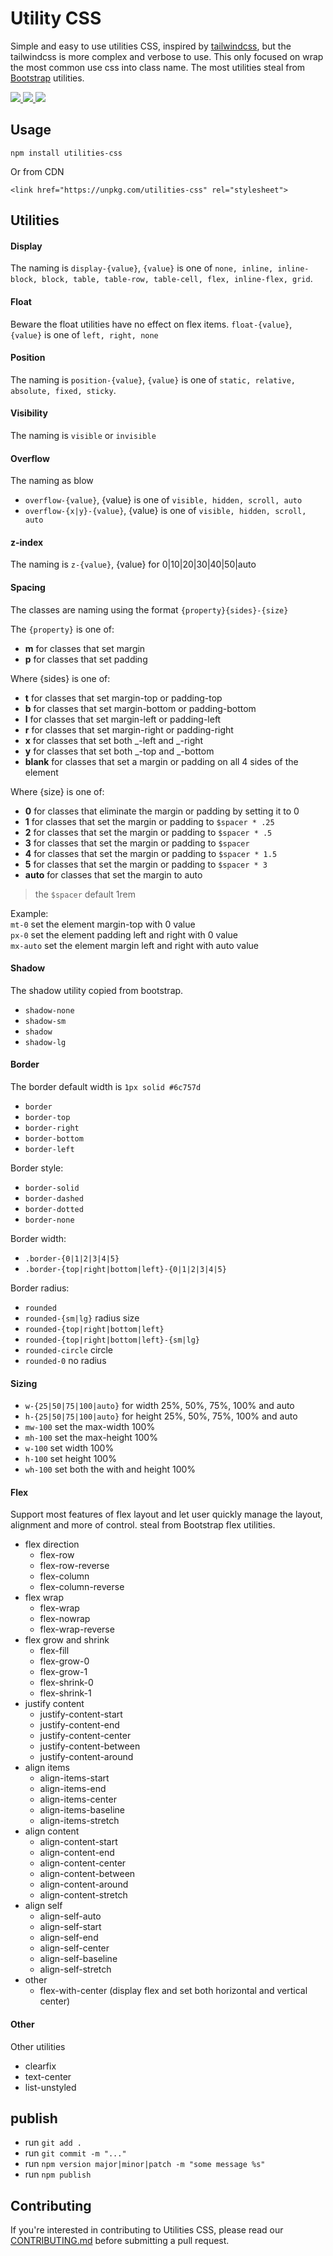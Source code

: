 # Utility CSS

Simple and easy to use utilities CSS, inspired by [tailwindcss](https://github.com/tailwindcss/tailwindcss), but the tailwindcss is more complex and verbose to use. This only focused on wrap the most common use css into class name. The most utilities steal from [Bootstrap](https://github.com/twbs/bootstrap) utilities.

 <p>
    <a href="https://www.npmjs.com/package/utilities-css?minimal=true">
        <img src="https://img.shields.io/npm/v/utilities-css.svg">
  	</a>
  	<a href="https://npmcharts.com/compare/utilities-css?minimal=true">
  	    <img src="https://img.shields.io/npm/dm/utilities-css.svg"> 
  	</a>
  	<a href="#">
  	   <img src="https://img.shields.io/bundlephobia/min/utilities-css.svg" />
  	</a>
 </p>

## Usage

```
npm install utilities-css
```

Or from CDN

```
<link href="https://unpkg.com/utilities-css" rel="stylesheet">
```

## Utilities

#### Display

The naming is `display-{value}`, `{value}` is one of `none, inline, inline-block, block, table, table-row, table-cell, flex, inline-flex, grid`.

#### Float

Beware the float utilities have no effect on flex items. `float-{value}`, `{value}` is one of `left, right, none`

#### Position

The naming is `position-{value}`, `{value}` is one of `static, relative, absolute, fixed, sticky`.

#### Visibility

The naming is `visible` or `invisible`

#### Overflow

The naming as blow

- `overflow-{value}`, {value} is one of `visible, hidden, scroll, auto`
- `overflow-{x|y}-{value}`, {value} is one of `visible, hidden, scroll, auto`

#### z-index

The naming is `z-{value}`, {value} for 0|10|20|30|40|50|auto

#### Spacing

The classes are naming using the format `{property}{sides}-{size}`

The `{property}` is one of:

- **m** for classes that set margin
- **p** for classes that set padding

Where {sides} is one of:

- **t** for classes that set margin-top or padding-top
- **b** for classes that set margin-bottom or padding-bottom
- **l** for classes that set margin-left or padding-left
- **r** for classes that set margin-right or padding-right
- **x** for classes that set both _-left and _-right
- **y** for classes that set both _-top and _-bottom
- **blank** for classes that set a margin or padding on all 4 sides of the element

Where {size} is one of:

- **0** for classes that eliminate the margin or padding by setting it to 0
- **1** for classes that set the margin or padding to `$spacer * .25`
- **2** for classes that set the margin or padding to `$spacer * .5`
- **3** for classes that set the margin or padding to `$spacer`
- **4** for classes that set the margin or padding to `$spacer * 1.5`
- **5** for classes that set the margin or padding to `$spacer * 3`
- **auto** for classes that set the margin to auto

> the `$spacer` default 1rem

Example:  
`mt-0` set the element margin-top with 0 value  
`px-0` set the element padding left and right with 0 value  
`mx-auto` set the element margin left and right with auto value

#### Shadow

The shadow utility copied from bootstrap.

- `shadow-none`
- `shadow-sm`
- `shadow`
- `shadow-lg`

#### Border

The border default width is `1px solid #6c757d`

- `border`
- `border-top`
- `border-right`
- `border-bottom`
- `border-left`

Border style:

- `border-solid`
- `border-dashed`
- `border-dotted`
- `border-none`

Border width:

- `.border-{0|1|2|3|4|5}`
- `.border-{top|right|bottom|left}-{0|1|2|3|4|5}`

Border radius:

- `rounded`
- `rounded-{sm|lg}` radius size
- `rounded-{top|right|bottom|left}`
- `rounded-{top|right|bottom|left}-{sm|lg}`
- `rounded-circle` circle
- `rounded-0` no radius

#### Sizing

- `w-{25|50|75|100|auto}` for width 25%, 50%, 75%, 100% and auto
- `h-{25|50|75|100|auto}` for height 25%, 50%, 75%, 100% and auto
- `mw-100` set the max-width 100%
- `mh-100` set the max-height 100%
- `w-100` set width 100%
- `h-100` set height 100%
- `wh-100` set both the with and height 100%

#### Flex

Support most features of flex layout and let user quickly manage the layout, alignment and more of control. steal from Bootstrap flex utilities.

- flex direction
  - flex-row
  - flex-row-reverse
  - flex-column
  - flex-column-reverse
- flex wrap
  - flex-wrap
  - flex-nowrap
  - flex-wrap-reverse
- flex grow and shrink
  - flex-fill
  - flex-grow-0
  - flex-grow-1
  - flex-shrink-0
  - flex-shrink-1
- justify content
  - justify-content-start
  - justify-content-end
  - justify-content-center
  - justify-content-between
  - justify-content-around
- align items
  - align-items-start
  - align-items-end
  - align-items-center
  - align-items-baseline
  - align-items-stretch
- align content
  - align-content-start
  - align-content-end
  - align-content-center
  - align-content-between
  - align-content-around
  - align-content-stretch
- align self
  - align-self-auto
  - align-self-start
  - align-self-end
  - align-self-center
  - align-self-baseline
  - align-self-stretch
- other
  - flex-with-center (display flex and set both horizontal and vertical center)

#### Other

Other utilities

- clearfix
- text-center
- list-unstyled

## publish

- run `git add .`
- run `git commit -m "..."`
- run `npm version major|minor|patch -m "some message %s"`
- run `npm publish`

## Contributing

If you're interested in contributing to Utilities CSS, please read our [CONTRIBUTING.md](https://github.com/buuug7/utilities-css/blob/master/CONTRIBUTING.md) before submitting a pull request.
